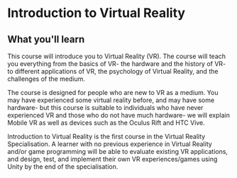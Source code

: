# Introduction to Virtual Reality

## What you'll learn

This course will introduce you to Virtual Reality (VR). The course will teach you everything from the basics of VR- the hardware and the history of VR- to different applications of VR, the psychology of Virtual Reality, and the challenges of the medium.

The course is designed for people who are new to VR as a medium. You may have experienced some virtual reality before, and may have some hardware- but this course is suitable to individuals who have never experienced VR and those who do not have much hardware- we will explain Mobile VR as well as devices such as the Oculus Rift and HTC Vive.

Introduction to Virtual Reality is the first course in the Virtual Reality Specialisation. A learner with no previous experience in Virtual Reality and/or game programming will be able to evaluate existing VR applications, and design, test, and implement their own VR experiences/games using Unity by the end of the specialisation.